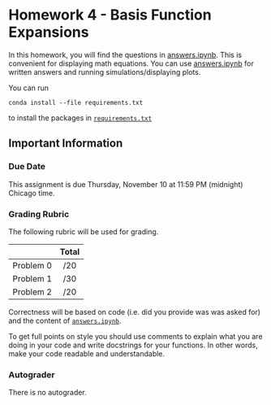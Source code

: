 # Homework 4 - Basis Function Expansions

In this homework, you will find the questions in [answers.ipynb](answers.ipynb).  This is convenient for displaying math equations. You can use [answers.ipynb](answers.ipynb) for written answers and running simulations/displaying plots.

You can run
```
conda install --file requirements.txt
```
to install the packages in [`requirements.txt`](requirements.txt)

## Important Information

### Due Date
This assignment is due Thursday, November 10 at 11:59 PM (midnight) Chicago time.

### Grading Rubric

The following rubric will be used for grading.

|  | Total |
|:-:|:-:|
| Problem 0 | /20 |
| Problem 1 | /30 |
| Problem 2 | /20 |

Correctness will be based on code (i.e. did you provide was was asked for) and the content of [`answers.ipynb`](answers.ipynb).

To get full points on style you should use comments to explain what you are doing in your code and write docstrings for your functions. In other words, make your code readable and understandable.

### Autograder

There is no autograder. 
